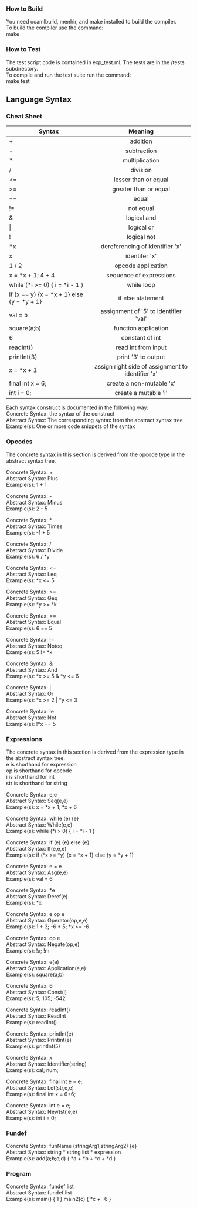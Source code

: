 ### How to Build
You need ocamlbuild, menhir, and make installed to build the compiler.
<br />To build the compiler use the command:
<br />make

### How to Test
The test script code is contained in exp_test.ml. The tests are in the /tests subdirectory.
<br />To compile and run the test suite run the command:
<br />make test

## Language Syntax

### Cheat Sheet
| Syntax      | Meaning    |
| ------------|:-------------:|
| + | addition|
| - | subtraction|
| * | multiplication|
| / | division |
| <=| lesser than or equal|
| >=| greater than or equal|
| ==| equal|
| !=| not equal|
| &| logical and|
| &#124; | logical or|
| ! | logical not |
| \*x | dereferencing of identifier 'x' |
| x  | identifer 'x' |
| 1 / 2 | opcode application |
| x = \*x + 1; 4 + 4 | sequence of expressions |
| while (\*i >= 0) { i = \*i - 1 } | while loop |
| if (x == y) {x = \*x + 1} else {y = \*y + 1} | if else statement |
| val = 5 | assignment of '5' to identifier 'val' |
| square(a;b) | function application |
| 6 | constant of int |
| readInt() | read int from input |
| printInt(3) | print '3' to output |
| x = \*x + 1 | assign right side of assignment to identifier 'x' |
| final int x = 6; | create a non-mutable 'x' |
| int i = 0; | create a mutable 'i' |

Each syntax construct is documented in the following way:
<br />Concrete Syntax: the syntax of the construct
<br />Abstract Syntax: The corresponding syntax from the abstract syntax tree
<br />Example(s): One or more code snippets of the syntax

### Opcodes
The concrete syntax in this section is derived from the opcode type in the abstract syntax tree.

Concrete Syntax: +
<br /> Abstract Syntax: Plus
<br /> Example(s): 1 + 1

Concrete Syntax: -
<br /> Abstract Syntax: Minus
<br /> Example(s): 2 - 5

Concrete Syntax: \*
<br /> Abstract Syntax: Times
<br /> Example(s): -1 \* 5

Concrete Syntax: /
<br /> Abstract Syntax: Divide
<br /> Example(s): 6 / \*y

Concrete Syntax: <=
<br /> Abstract Syntax: Leq
<br /> Example(s): \*x <= 5

Concrete Syntax: >=
<br /> Abstract Syntax: Geq
<br /> Example(s): \*y >= \*k

Concrete Syntax: ==
<br /> Abstract Syntax: Equal
<br /> Example(s): 6 == 5

Concrete Syntax: !=
<br /> Abstract Syntax: Noteq
<br /> Example(s): 5 != \*x

Concrete Syntax: &
<br /> Abstract Syntax: And
<br /> Example(s): \*x >= 5 & \*y <= 6

Concrete Syntax: |
<br /> Abstract Syntax: Or
<br /> Example(s): \*x >= 2 | \*y <= 3

Concrete Syntax: !e
<br /> Abstract Syntax: Not
<br /> Example(s): !\*x == 5

### Expressions
The concrete syntax in this section is derived from the expression type in the abstract syntax tree.
<br /> e is shorthand for expression
<br /> op is shorthand for opcode
<br /> i is shorthand for int
<br /> str is shorthand for string

Concrete Syntax: e;e
<br /> Abstract Syntax: Seq(e,e)
<br /> Example(s): x = \*x + 1; \*x + 6

Concrete Syntax: while (e) {e}
<br /> Abstract Syntax: While(e,e)
<br /> Example(s): while (\*i > 0) { i = \*i - 1 }

Concrete Syntax: if (e) {e} else {e}
<br /> Abstract Syntax: If(e,e,e)
<br /> Example(s): if (\*x >= \*y) {x = \*x + 1} else {y = \*y + 1}

Concrete Syntax: e = e
<br /> Abstract Syntax: Asg(e,e)
<br /> Example(s): val = 6

Concrete Syntax: \*e
<br /> Abstract Syntax: Deref(e)
<br /> Example(s): \*x

Concrete Syntax: e op e
<br /> Abstract Syntax: Operator(op,e,e)
<br /> Example(s): 1 + 3; -6 \* 5; \*x >= -6

Concrete Syntax: op e
<br /> Abstract Syntax: Negate(op,e)
<br /> Example(s): !x; !m

Concrete Syntax: e(e)
<br /> Abstract Syntax: Application(e,e)
<br /> Example(s): square(a;b)

Concrete Syntax: 6
<br /> Abstract Syntax: Const(i)
<br /> Example(s): 5; 105; -542

Concrete Syntax: readInt()
<br /> Abstract Syntax: ReadInt
<br /> Example(s): readInt()

Concrete Syntax: printInt(e)
<br /> Abstract Syntax: Printint(e)
<br /> Example(s): printInt(5)

Concrete Syntax: x
<br /> Abstract Syntax: Identifier(string)
<br /> Example(s): cal; num;

Concrete Syntax: final int e = e;
<br /> Abstract Syntax: Let(str,e,e)
<br /> Example(s): final int x = 6+6;

Concrete Syntax: int e = e;
<br /> Abstract Syntax: New(str,e,e)
<br /> Example(s): int i = 0;

### Fundef

Concrete Syntax: funName (stringArg1;stringArg2) {e}
<br /> Abstract Syntax: string * string list * expression
<br /> Example(s): add(a;b;c;d) { \*a + \*b + \*c + \*d }

### Program
Concrete Syntax: fundef list
<br /> Abstract Syntax: fundef list
<br /> Example(s): main() { 1 } main2(c) { \*c + -6 }

